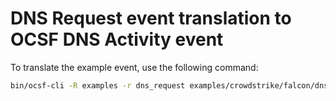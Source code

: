 # DNS Request event translation to OCSF DNS Activity event

To translate the example event, use the following command:
```bash
bin/ocsf-cli -R examples -r dns_request examples/crowdstrike/falcon/dns_request/raw.json
```
